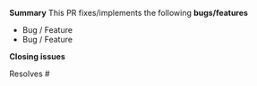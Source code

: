 **Summary**
This PR fixes/implements the following **bugs/features**

* Bug / Feature
* Bug / Feature

**Closing issues**

<!-- Put `resolves #XXXX` in your comment to auto-close the issue that your PR resolves (if such). -->
Resolves #
